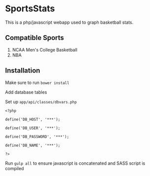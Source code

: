 # SportsStats

This is a php/javascript webapp used to graph basketball stats.

## Compatible Sports

1. NCAA Men's College Basketball
2. NBA

## Installation

Make sure to run `bower install`

Add database tables

Set up `app/api/classes/dbvars.php`

`<?php`

`define('DB_HOST', '***');`

`define('DB_USER', '***');`

`define('DB_PASSWORD', '***');`

`define('DB_NAME', '***');`

`?>`

Run `gulp all` to ensure javascript is concatenated and SASS script is compiled
